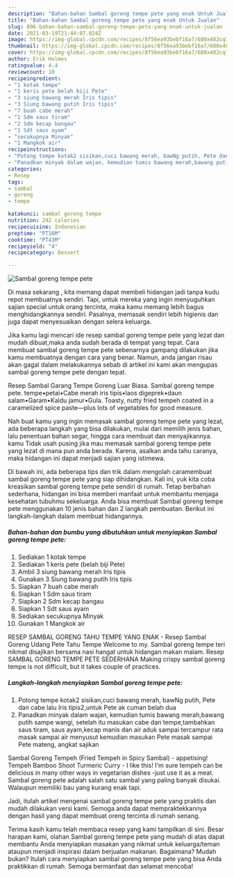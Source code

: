 ```yaml
---
description: "Bahan-bahan Sambal goreng tempe pete yang enak Untuk Jualan"
title: "Bahan-bahan Sambal goreng tempe pete yang enak Untuk Jualan"
slug: 896-bahan-bahan-sambal-goreng-tempe-pete-yang-enak-untuk-jualan
date: 2021-03-19T21:44:07.024Z
image: https://img-global.cpcdn.com/recipes/8f56ea93bebf16a7/680x482cq70/sambal-goreng-tempe-pete-foto-resep-utama.jpg
thumbnail: https://img-global.cpcdn.com/recipes/8f56ea93bebf16a7/680x482cq70/sambal-goreng-tempe-pete-foto-resep-utama.jpg
cover: https://img-global.cpcdn.com/recipes/8f56ea93bebf16a7/680x482cq70/sambal-goreng-tempe-pete-foto-resep-utama.jpg
author: Erik Holmes
ratingvalue: 4.4
reviewcount: 10
recipeingredient:
- "1 kotak tempe"
- "1 keris pete belah biji Pete"
- "3 siung bawang merah Iris tipis"
- "3 Siung bawang putih Iris tipis"
- "7 buah cabe merah"
- "1 Sdm saus tiram"
- "2 Sdm kecap bangau"
- "1 Sdt saus ayam"
- "secukupnya Minyak"
- "1 Mangkok air"
recipeinstructions:
- "Potong tempe kotak2 sisikan,cuci bawang merah, bawNg putih, Pete dan cabe lalu Iris tipis2,untuk Pete ak cuman belah dua"
- "Panadkan minyak dalam wajan, kemudian tumis bawang merah,bawang putih sampe wangi, setelah itu masukan cabe dan tempe,tambahkan saus tiram, saus ayam,kecap manis dan air aduk sampai tercampur rata masak sampai air menyusut kemudian masukan Pete masak sampai Pete mateng, angkat sajikan"
categories:
- Resep
tags:
- sambal
- goreng
- tempe

katakunci: sambal goreng tempe 
nutrition: 242 calories
recipecuisine: Indonesian
preptime: "PT16M"
cooktime: "PT43M"
recipeyield: "4"
recipecategory: Dessert

---
```



![Sambal goreng tempe pete](https://img-global.cpcdn.com/recipes/8f56ea93bebf16a7/680x482cq70/sambal-goreng-tempe-pete-foto-resep-utama.jpg)

Di masa  sekarang , kita memang dapat membeli hidangan jadi tanpa kudu repot membuatnya sendiri. Tapi, untuk mereka yang ingin menyuguhkan sajian special untuk orang tercinta, maka kamu memang lebih bagus menghidangkannya sendiri. Pasalnya, memasak sendiri lebih higienis dan juga dapat menyesuaikan dengan selera keluarga.

Jika kamu lagi mencari ide resep sambal goreng tempe pete yang lezat dan mudah dibuat,maka anda sudah berada di tempat yang tepat. Cara membuat sambal goreng tempe pete  sebenarnya gampang dilakukan jika kamu membuatnya dengan cara yang benar. Namun, anda jangan risau akan gagal dalam melakukannya 
sebab di artikel ini kami akan mengupas sambal goreng tempe pete dengan tepat.  

Resep Sambal Garang Tempe Goreng Luar Biasa. Sambal goreng tempe pete. tempe•petai•Cabe merah iris tipis•laos digeprek•daun salam•Garam•Kaldu jamur•Gula. Toasty, nutty fried tempeh coated in a caramelized spice paste—plus lots of vegetables for good measure.

Nah buat kamu yang ingin memasak sambal goreng tempe pete yang lezat, ada beberapa langkah yang bisa dilakukan, mulai dari memilih jenis bahan, lalu penentuan bahan segar, hingga cara membuat dan menyajikannya. kamu Tidak usah pusing jika mau memasak sambal goreng tempe pete yang lezat di mana pun anda berada. Karena, asalkan anda  tahu caranya, maka hidangan ini dapat menjadi sajian yang istimewa.

Di bawah ini, ada beberapa tips dan trik dalam mengolah caramembuat sambal goreng tempe pete yang siap dihidangkan. Kali ini, yuk kita coba kreasikan sambal goreng tempe pete sendiri di rumah. Tetap berbahan sederhana, hidangan ini bisa memberi manfaat untuk membantu menjaga kesehatan tubuhmu sekeluarga. Anda bisa membuat Sambal goreng tempe pete menggunakan 10 jenis bahan dan 2 langkah pembuatan. Berikut ini langkah-langkah dalam membuat hidangannya.

<!--inarticleads1-->

##### Bahan-bahan dan bumbu yang dibutuhkan untuk menyiapkan Sambal goreng tempe pete:

1. Sediakan 1 kotak tempe
1. Sediakan 1 keris pete (belah biji Pete)
1. Ambil 3 siung bawang merah Iris tipis
1. Gunakan 3 Siung bawang putih Iris tipis
1. Siapkan 7 buah cabe merah
1. Siapkan 1 Sdm saus tiram
1. Siapkan 2 Sdm kecap bangau
1. Siapkan 1 Sdt saus ayam
1. Sediakan secukupnya Minyak
1. Gunakan 1 Mangkok air


RESEP SAMBAL GORENG TAHU TEMPE YANG ENAK - Resep Sambal Goreng Udang Pete Tahu Tempe Welcome to my. Sambal goreng tempe teri nikmat disajikan bersama nasi hangat untuk hidangan makan malam. Resep SAMBAL GORENG TEMPE PETE SEDERHANA Making crispy sambal goreng tempe is not difficult, but it takes couple of practices. 

<!--inarticleads2-->

##### Langkah-langkah menyiapkan Sambal goreng tempe pete:

1. Potong tempe kotak2 sisikan,cuci bawang merah, bawNg putih, Pete dan cabe lalu Iris tipis2,untuk Pete ak cuman belah dua
1. Panadkan minyak dalam wajan, kemudian tumis bawang merah,bawang putih sampe wangi, setelah itu masukan cabe dan tempe,tambahkan saus tiram, saus ayam,kecap manis dan air aduk sampai tercampur rata masak sampai air menyusut kemudian masukan Pete masak sampai Pete mateng, angkat sajikan


Sambal Goreng Tempeh (Fried Tempeh in Spicy Sambal) - appetising! Tempeh Bamboo Shoot Turmeric Curry - I like this! I&#39;m sure tempeh can be delicious in many other ways in vegetarian dishes -just use it as a meat. Sambal goreng pete adalah salah satu sambal yang paling banyak disukai. Walaupun memiliki bau yang kurang enak tapi. 

Jadi, itulah artikel mengenai  sambal goreng tempe pete  yang praktis dan mudah dilakukan versi kami. Semoga anda dapat mempraktekkannya dengan hasil yang dapat membuat oreng tercinta di rumah senang. 

Terima kasih kamu telah membaca resep yang kami tampilkan di sini. Besar harapan kami, olahan  Sambal goreng tempe pete yang mudah di atas dapat membantu Anda menyiapkan masakan yang nikmat untuk keluarga/teman ataupun menjadi inspirasi dalam berjualan makanan. Bagaimana? Mudah bukan? Itulah cara menyiapkan sambal goreng tempe pete yang bisa Anda praktikkan di rumah. Semoga bermanfaat dan selamat mencoba!

